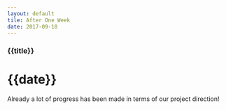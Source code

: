 ```yaml
---
layout: default
tile: After One Week
date: 2017-09-10
---
```


### {{title}}
# {{date}}
Already a lot of progress has been made in terms of our project direction!
